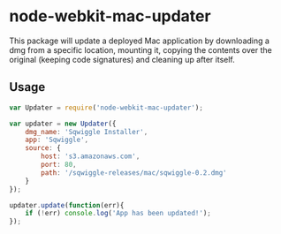 # node-webkit-mac-updater

This package will update a deployed Mac application by downloading a dmg from a specific location, mounting it, copying the contents over the original (keeping code signatures) and cleaning up after itself.

## Usage

```js
var Updater = require('node-webkit-mac-updater');

var updater = new Updater({
    dmg_name: 'Sqwiggle Installer',
    app: 'Sqwiggle',
    source: {
        host: 's3.amazonaws.com',
        port: 80,
        path: '/sqwiggle-releases/mac/sqwiggle-0.2.dmg'
    }
});

updater.update(function(err){
    if (!err) console.log('App has been updated!');
});

```
